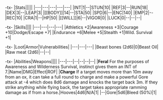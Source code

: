 -tx-
|Stats|||||
|---|---|---|---|---|
|INT|1|--|STUN|10|
|REF|3|--|RUN|18|
|DEX|3|--|LEAP|3|
|[[BODY]]|14|--|STA|50|
|SPD|6|--|ENC|140|
|EMP|2|--|REC|10|
|CRA|1|--|HP|50|
|[[WILL]]|6|--|VIGOR|0|
|LUCK|0|--|--|--|

-tx-
|Skills||||
|---|---|---|---|
|Athletics +2|Awareness +3|Courage +10|Dodge/Escape +7|
|Endurance +6|Melee +5|Stealth +1|Wild. Survival +1|

-tx-
|Loot|Armor|Vulnerabilities|
|---|---|---|
|Beast bones (2d6)|0|Beast Oil|
|Raw meat (2d6)|--|--|

-tx-
|Abilities|Weapons||||
|---|---|--|--|--|--|
|**Feral** For the purposes of Awareness and Wilderness Survival, instinct gives them an INT of 7.|Name|DMG|Effect|ROF|
|**Charge** If a target moves more than 10m away from an ox, it can take a full round to charge and make a powerful Gore attack at -4 which does 8d6 damage and knocks the target back 3m. If they strike anything while flying back, the target takes appropriate ramming damage as if from a horse.|Hooves|4d6|N/A|1|
|--|Gore|5d6|Bleed (50%)|1|
